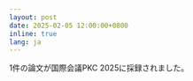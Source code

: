 ```yaml
---
layout: post
date: 2025-02-05 12:00:00+0800
inline: true
lang: ja
---
```


1件の論文が国際会議PKC 2025に採録されました。